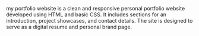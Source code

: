 my portfolio website  is a clean and responsive personal portfolio website developed using HTML and basic CSS. It includes sections for an introduction, project showcases, and contact details. The site is designed to serve as a digital resume and personal brand page.

